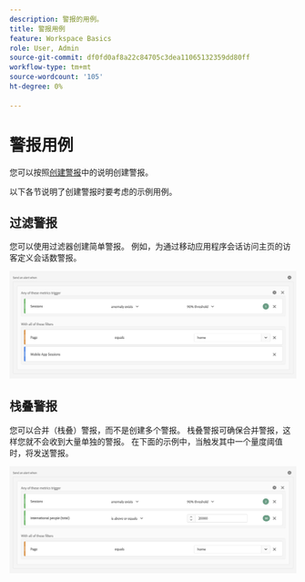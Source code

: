 ```yaml
---
description: 警报的用例。
title: 警报用例
feature: Workspace Basics
role: User, Admin
source-git-commit: df0fd0af8a22c84705c3dea11065132359dd80ff
workflow-type: tm+mt
source-wordcount: '105'
ht-degree: 0%

---
```


# 警报用例

您可以按照[创建警报](/help/components/c-intelligent-alerts/alert-builder.md)中的说明创建警报。

以下各节说明了创建警报时要考虑的示例用例。

## 过滤警报

您可以使用过滤器创建简单警报。 例如，为通过移动应用程序会话访问主页的访客定义会话数警报。


![](assets/alerts-example1.png)



## 栈叠警报

您可以合并（栈叠）警报，而不是创建多个警报。 栈叠警报可确保合并警报，这样您就不会收到大量单独的警报。 在下面的示例中，当触发其中一个量度阈值时，将发送警报。

![](assets/alerts-example2.png)
